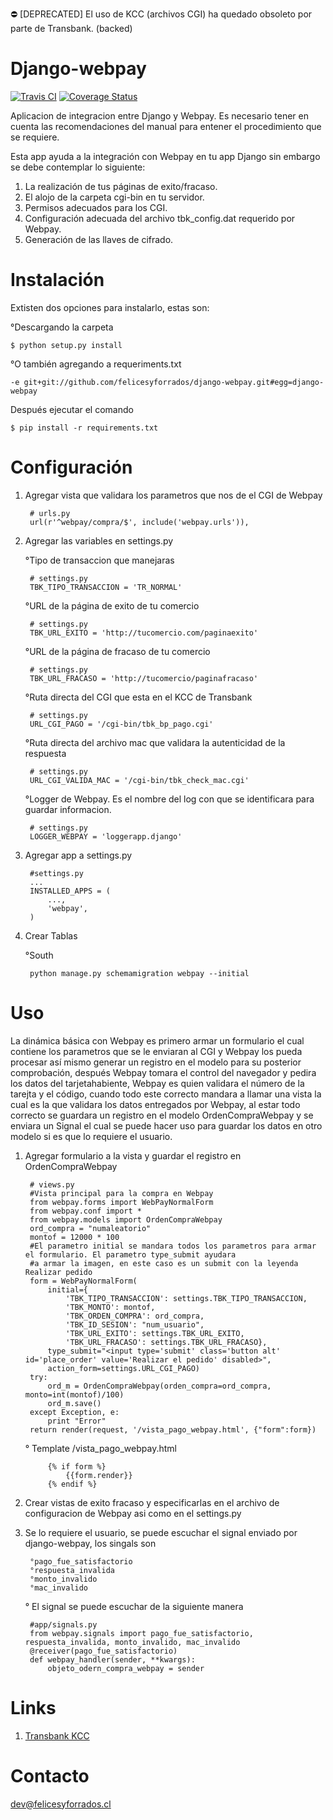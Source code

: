 :no_entry: [DEPRECATED] El uso de KCC (archivos CGI) ha quedado obsoleto por parte de Transbank. (backed)

Django-webpay
=============
[![Travis CI](https://travis-ci.org/felicesyforrados/django-webpay.svg?branch=master)](https://travis-ci.org/felicesyforrados/django-webpay)
[![Coverage Status](https://coveralls.io/repos/github/felicesyforrados/django-webpay/badge.svg?branch=master)](https://coveralls.io/github/felicesyforrados/django-webpay?branch=master)

Aplicacion de integracion entre Django y Webpay. Es necesario tener en cuenta
las recomendaciones del manual para entener el procedimiento que se requiere.

Esta app ayuda a la integración con Webpay en tu app Django sin embargo se debe
contemplar lo siguiente:

1. La realización de tus páginas de exito/fracaso.
2. El alojo de la carpeta cgi-bin en tu servidor.
3. Permisos adecuados para los CGI.
4. Configuración adecuada del archivo tbk_config.dat requerido por Webpay.
5. Generación de las llaves de cifrado.


Instalación
===========

Extisten dos opciones para instalarlo, estas son:

°Descargando la carpeta

    $ python setup.py install

°O también agregando a requeriments.txt

    -e git+git://github.com/felicesyforrados/django-webpay.git#egg=django-webpay

Después ejecutar el comando

    $ pip install -r requirements.txt


Configuración
=============

1. Agregar vista que validara los parametros que nos de el CGI de Webpay

        # urls.py
        url(r'^webpay/compra/$', include('webpay.urls')),

2. Agregar las variables en settings.py

    °Tipo de transaccion que manejaras

        # settings.py
        TBK_TIPO_TRANSACCION = 'TR_NORMAL'

    °URL de la página de exito de tu comercio

        # settings.py
        TBK_URL_EXITO = 'http://tucomercio.com/paginaexito'

    °URL de la página de fracaso de tu comercio

        # settings.py
        TBK_URL_FRACASO = 'http://tucomercio/paginafracaso'

    °Ruta directa del CGI que esta en el KCC de Transbank

        # settings.py
        URL_CGI_PAGO = '/cgi-bin/tbk_bp_pago.cgi'

    °Ruta directa del archivo mac que validara la autenticidad de la respuesta

        # settings.py
        URL_CGI_VALIDA_MAC = '/cgi-bin/tbk_check_mac.cgi'

    °Logger de Webpay. Es el nombre del log con que se identificara para guardar informacion.

        # settings.py
        LOGGER_WEBPAY = 'loggerapp.django'

3. Agregar app a settings.py

        #settings.py
        ...
        INSTALLED_APPS = (
            ...,
            'webpay',
        )

4. Crear Tablas

    °South

        python manage.py schemamigration webpay --initial

Uso
===

La dinámica básica con Webpay es primero armar un formulario el cual contiene los parametros que se le enviaran al CGI 
y Webpay los pueda procesar así mismo generar un registro en el modelo para su posterior comprobación, 
después Webpay tomara el control del navegador y pedira los datos del tarjetahabiente, 
Webpay es quien validara el número de la tarejta y el código, cuando todo este correcto mandara a llamar una
vista la cual es la que validara los datos entregados por Webpay, al estar todo correcto se guardara un registro 
en el modelo OrdenCompraWebpay y se enviara un Signal el cual se puede hacer uso para guardar los datos en otro
modelo si es que lo requiere el usuario.

1. Agregar formulario a la vista y guardar el registro en OrdenCompraWebpay

        # views.py
        #Vista principal para la compra en Webpay
        from webpay.forms import WebPayNormalForm
        from webpay.conf import *
        from webpay.models import OrdenCompraWebpay
        ord_compra = "numaleatorio"
        montof = 12000 * 100
        #El parametro initial se mandara todos los parametros para armar el formulario. El parametro type_submit ayudara
        #a armar la imagen, en este caso es un submit con la leyenda Realizar pedido
        form = WebPayNormalForm(
            initial={
                'TBK_TIPO_TRANSACCION': settings.TBK_TIPO_TRANSACCION,
                'TBK_MONTO': montof,
                'TBK_ORDEN_COMPRA': ord_compra,
                'TBK_ID_SESION': "num_usuario",
                'TBK_URL_EXITO': settings.TBK_URL_EXITO,
                'TBK_URL_FRACASO': settings.TBK_URL_FRACASO},
            type_submit="<input type='submit' class='button alt' id='place_order' value='Realizar el pedido' disabled>",
            action_form=settings.URL_CGI_PAGO)
        try:
            ord_m = OrdenCompraWebpay(orden_compra=ord_compra, monto=int(montof)/100)
            ord_m.save()
        except Exception, e:
            print "Error"
        return render(request, '/vista_pago_webpay.html', {"form":form})

    ° Template /vista_pago_webpay.html
    
            {% if form %}
                {{form.render}}
            {% endif %}

2. Crear vistas de exito fracaso y especificarlas en el archivo de configuracion de Webpay asi como en el settings.py

3. Se lo requiere el usuario, se puede escuchar el signal enviado por django-webpay, los singals son

        °pago_fue_satisfactorio
        °respuesta_invalida
        °monto_invalido
        °mac_invalido

    ° El signal se puede escuchar de la siguiente manera

        #app/signals.py
        from webpay.signals import pago_fue_satisfactorio, respuesta_invalida, monto_invalido, mac_invalido
        @receiver(pago_fue_satisfactorio)
        def webpay_handler(sender, **kwargs):
            objeto_odern_compra_webpay = sender

Links
=====

1. [Transbank KCC](https://www.transbank.cl/public/16_productos_y_servicios.html)

Contacto
========

dev@felicesyforrados.cl


